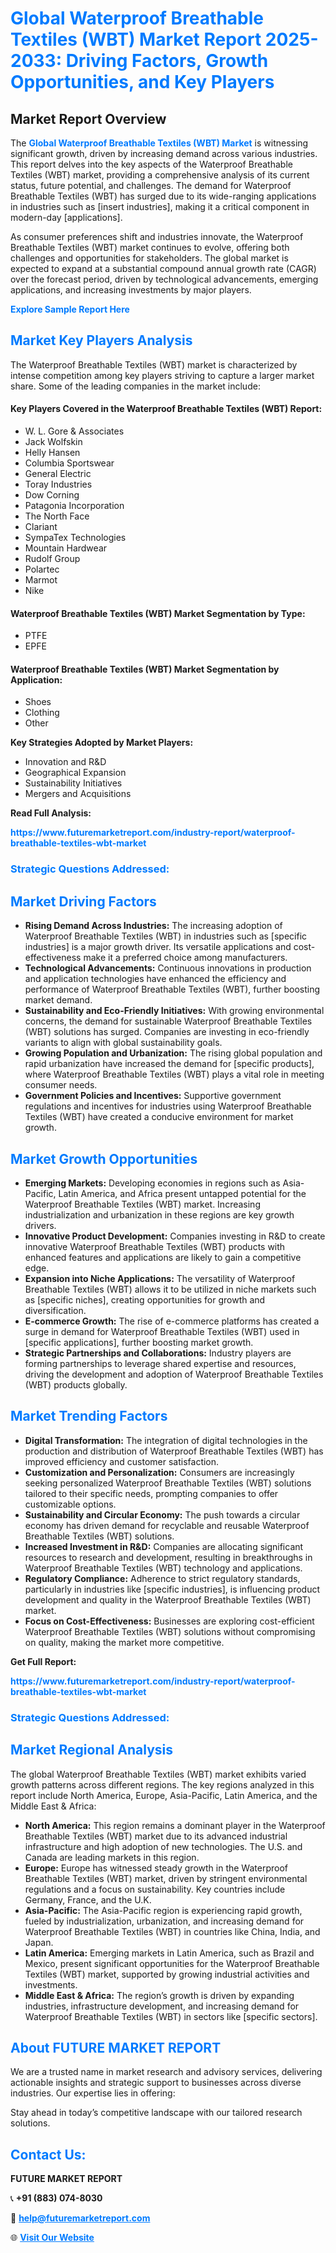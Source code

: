 <h1 style="color: #007BFF;">Global Waterproof Breathable Textiles (WBT) Market Report 2025-2033: Driving Factors, Growth Opportunities, and Key Players</h1>

<section id="overview">
<h2>Market Report Overview</h2>
<p>The <a href="https://www.futuremarketreport.com/industry-report/waterproof-breathable-textiles-wbt-market" style="color: #007BFF; text-decoration: none;"><strong>Global Waterproof Breathable Textiles (WBT) Market</strong></a> is witnessing significant growth, driven by increasing demand across various industries. This report delves into the key aspects of the Waterproof Breathable Textiles (WBT) market, providing a comprehensive analysis of its current status, future potential, and challenges. The demand for Waterproof Breathable Textiles (WBT) has surged due to its wide-ranging applications in industries such as [insert industries], making it a critical component in modern-day [applications].</p>
<p>As consumer preferences shift and industries innovate, the Waterproof Breathable Textiles (WBT) market continues to evolve, offering both challenges and opportunities for stakeholders. The global market is expected to expand at a substantial compound annual growth rate (CAGR) over the forecast period, driven by technological advancements, emerging applications, and increasing investments by major players.</p>
</section>

<section id="overview">
<p><a href="https://www.futuremarketreport.com/request-sample/reportId=85548" style="color: #007BFF; text-decoration: none;"><strong>Explore Sample Report Here</strong></a></p>
</section>

<section id="key-players">
<h2 style="color: #007BFF;">Market Key Players Analysis</h2>
<p>The Waterproof Breathable Textiles (WBT) market is characterized by intense competition among key players striving to capture a larger market share. Some of the leading companies in the market include:</p>
<h4>Key Players Covered in the Waterproof Breathable Textiles (WBT) Report:</h4>
<ul><li>W. L. Gore &amp; Associates</li><li>Jack Wolfskin</li><li>Helly Hansen</li><li>Columbia Sportswear</li><li>General Electric</li><li>Toray Industries</li><li>Dow Corning</li><li>Patagonia Incorporation</li><li>The North Face</li><li>Clariant</li><li>SympaTex Technologies</li><li>Mountain Hardwear</li><li>Rudolf Group</li><li>Polartec</li><li>Marmot</li><li>Nike</li></ul>
<h4>Waterproof Breathable Textiles (WBT) Market Segmentation by Type:</h4>
<ul><li>PTFE</li><li>EPFE</li></ul>

<h4>Waterproof Breathable Textiles (WBT) Market Segmentation by Application:</h4>
<ul><li>Shoes</li><li>Clothing</li><li>Other</li></ul>
<p><strong>Key Strategies Adopted by Market Players:</strong></p>
<ul>
<li>Innovation and R&D</li>
<li>Geographical Expansion</li>
<li>Sustainability Initiatives</li>
<li>Mergers and Acquisitions</li>
</ul>
</section>

<section>
<p><strong>Read Full Analysis: </strong></p><a href="https://www.futuremarketreport.com/industry-report/waterproof-breathable-textiles-wbt-market" style="color: #007BFF; text-decoration: none;"><strong>https://www.futuremarketreport.com/industry-report/waterproof-breathable-textiles-wbt-market</strong></a>
<h3 style="color: #007BFF;">Strategic Questions Addressed:</h3>
</section>

<section id="driving-factors">
<h2 style="color: #007BFF;">Market Driving Factors</h2>
<ul>
<li><strong>Rising Demand Across Industries:</strong> The increasing adoption of Waterproof Breathable Textiles (WBT) in industries such as [specific industries] is a major growth driver. Its versatile applications and cost-effectiveness make it a preferred choice among manufacturers.</li>
<li><strong>Technological Advancements:</strong> Continuous innovations in production and application technologies have enhanced the efficiency and performance of Waterproof Breathable Textiles (WBT), further boosting market demand.</li>
<li><strong>Sustainability and Eco-Friendly Initiatives:</strong> With growing environmental concerns, the demand for sustainable Waterproof Breathable Textiles (WBT) solutions has surged. Companies are investing in eco-friendly variants to align with global sustainability goals.</li>
<li><strong>Growing Population and Urbanization:</strong> The rising global population and rapid urbanization have increased the demand for [specific products], where Waterproof Breathable Textiles (WBT) plays a vital role in meeting consumer needs.</li>
<li><strong>Government Policies and Incentives:</strong> Supportive government regulations and incentives for industries using Waterproof Breathable Textiles (WBT) have created a conducive environment for market growth.</li>
</ul>
</section>

<section id="growth-opportunities">
<h2 style="color: #007BFF;">Market Growth Opportunities</h2>
<ul>
<li><strong>Emerging Markets:</strong> Developing economies in regions such as Asia-Pacific, Latin America, and Africa present untapped potential for the Waterproof Breathable Textiles (WBT) market. Increasing industrialization and urbanization in these regions are key growth drivers.</li>
<li><strong>Innovative Product Development:</strong> Companies investing in R&D to create innovative Waterproof Breathable Textiles (WBT) products with enhanced features and applications are likely to gain a competitive edge.</li>
<li><strong>Expansion into Niche Applications:</strong> The versatility of Waterproof Breathable Textiles (WBT) allows it to be utilized in niche markets such as [specific niches], creating opportunities for growth and diversification.</li>
<li><strong>E-commerce Growth:</strong> The rise of e-commerce platforms has created a surge in demand for Waterproof Breathable Textiles (WBT) used in [specific applications], further boosting market growth.</li>
<li><strong>Strategic Partnerships and Collaborations:</strong> Industry players are forming partnerships to leverage shared expertise and resources, driving the development and adoption of Waterproof Breathable Textiles (WBT) products globally.</li>
</ul>
</section>

<section id="trending-factors">
<h2 style="color: #007BFF;">Market Trending Factors</h2>
<ul>
<li><strong>Digital Transformation:</strong> The integration of digital technologies in the production and distribution of Waterproof Breathable Textiles (WBT) has improved efficiency and customer satisfaction.</li>
<li><strong>Customization and Personalization:</strong> Consumers are increasingly seeking personalized Waterproof Breathable Textiles (WBT) solutions tailored to their specific needs, prompting companies to offer customizable options.</li>
<li><strong>Sustainability and Circular Economy:</strong> The push towards a circular economy has driven demand for recyclable and reusable Waterproof Breathable Textiles (WBT) solutions.</li>
<li><strong>Increased Investment in R&D:</strong> Companies are allocating significant resources to research and development, resulting in breakthroughs in Waterproof Breathable Textiles (WBT) technology and applications.</li>
<li><strong>Regulatory Compliance:</strong> Adherence to strict regulatory standards, particularly in industries like [specific industries], is influencing product development and quality in the Waterproof Breathable Textiles (WBT) market.</li>
<li><strong>Focus on Cost-Effectiveness:</strong> Businesses are exploring cost-efficient Waterproof Breathable Textiles (WBT) solutions without compromising on quality, making the market more competitive.</li>
</ul>
</section>

<section>
<p><strong>Get Full Report: </strong></p><a href="https://www.futuremarketreport.com/industry-report/waterproof-breathable-textiles-wbt-market" style="color: #007BFF; text-decoration: none;"><strong>https://www.futuremarketreport.com/industry-report/waterproof-breathable-textiles-wbt-market</strong></a>
<h3 style="color: #007BFF;">Strategic Questions Addressed:</h3>
</section>


<section id="regional-analysis">
<h2 style="color: #007BFF;">Market Regional Analysis</h2>
<p>The global Waterproof Breathable Textiles (WBT) market exhibits varied growth patterns across different regions. The key regions analyzed in this report include North America, Europe, Asia-Pacific, Latin America, and the Middle East & Africa:</p>
<ul>
<li><strong>North America:</strong> This region remains a dominant player in the Waterproof Breathable Textiles (WBT) market due to its advanced industrial infrastructure and high adoption of new technologies. The U.S. and Canada are leading markets in this region.</li>
<li><strong>Europe:</strong> Europe has witnessed steady growth in the Waterproof Breathable Textiles (WBT) market, driven by stringent environmental regulations and a focus on sustainability. Key countries include Germany, France, and the U.K.</li>
<li><strong>Asia-Pacific:</strong> The Asia-Pacific region is experiencing rapid growth, fueled by industrialization, urbanization, and increasing demand for Waterproof Breathable Textiles (WBT) in countries like China, India, and Japan.</li>
<li><strong>Latin America:</strong> Emerging markets in Latin America, such as Brazil and Mexico, present significant opportunities for the Waterproof Breathable Textiles (WBT) market, supported by growing industrial activities and investments.</li>
<li><strong>Middle East & Africa:</strong> The region’s growth is driven by expanding industries, infrastructure development, and increasing demand for Waterproof Breathable Textiles (WBT) in sectors like [specific sectors].</li>
</ul>
</section>

<footer>
<h2 style="color: #007BFF;">About FUTURE MARKET REPORT</h2>
<p>We are a trusted name in market research and advisory services, delivering actionable insights and strategic support to businesses across diverse industries. Our expertise lies in offering:</p>

<p>Stay ahead in today’s competitive landscape with our tailored research solutions.</p>

<h2 style="color: #007BFF;">Contact Us:</h2>
<p><strong>FUTURE MARKET REPORT</strong></p>
<p>📞 <strong>+91 (883) 074-8030</strong></p>
<p>📧 <strong><a href="mailto:help@futuremarketreport.com" style="color: #007BFF;">help@futuremarketreport.com</a></strong></p>
<p>🌐 <strong><a href="https://www.futuremarketreport.com/" style="color: #007BFF;">Visit Our Website</a></strong></p>
</footer>